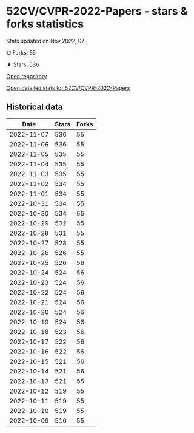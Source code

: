 # 52CV/CVPR-2022-Papers - stars & forks statistics

Stats updated on Nov 2022, 07

☋ Forks: 55

★ Stars: 536

[Open repository](https://github.com/52CV/CVPR-2022-Papers)

[Open detailed stats for 52CV/CVPR-2022-Papers](https://reviewgithub.com/rep/52CV/CVPR-2022-Papers)

## Historical data
| Date | Stars | Forks |
|------|-------|-------|
| 2022-11-07 | 536 | 55 | 
| 2022-11-06 | 536 | 55 | 
| 2022-11-05 | 535 | 55 | 
| 2022-11-04 | 535 | 55 | 
| 2022-11-03 | 535 | 55 | 
| 2022-11-02 | 534 | 55 | 
| 2022-11-01 | 534 | 55 | 
| 2022-10-31 | 534 | 55 | 
| 2022-10-30 | 534 | 55 | 
| 2022-10-29 | 532 | 55 | 
| 2022-10-28 | 531 | 55 | 
| 2022-10-27 | 528 | 55 | 
| 2022-10-26 | 526 | 55 | 
| 2022-10-25 | 526 | 56 | 
| 2022-10-24 | 524 | 56 | 
| 2022-10-23 | 524 | 56 | 
| 2022-10-22 | 524 | 56 | 
| 2022-10-21 | 524 | 56 | 
| 2022-10-20 | 524 | 56 | 
| 2022-10-19 | 524 | 56 | 
| 2022-10-18 | 523 | 56 | 
| 2022-10-17 | 522 | 56 | 
| 2022-10-16 | 522 | 56 | 
| 2022-10-15 | 521 | 56 | 
| 2022-10-14 | 521 | 56 | 
| 2022-10-13 | 521 | 55 | 
| 2022-10-12 | 519 | 55 | 
| 2022-10-11 | 519 | 55 | 
| 2022-10-10 | 519 | 55 | 
| 2022-10-09 | 516 | 55 | 

